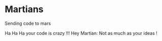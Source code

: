 # Martians
Sending code to mars


Ha Ha Ha your code is crazy !!!
Hey Martian: Not as much as your ideas !

